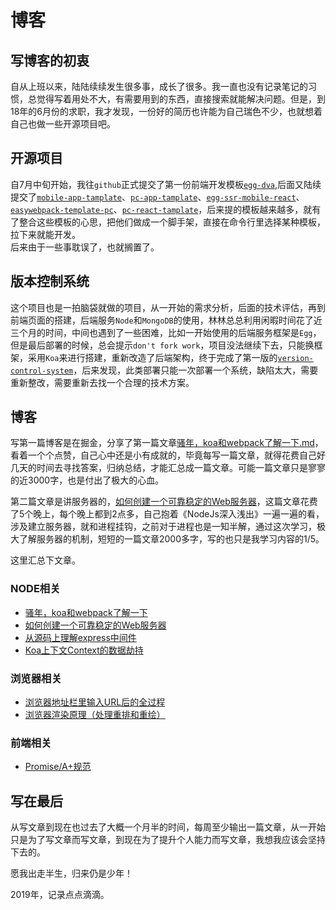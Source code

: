 # 博客

## 写博客的初衷

自从上班以来，陆陆续续发生很多事，成长了很多。我一直也没有记录笔记的习惯，总觉得写着用处不大，有需要用到的东西，直接搜索就能解决问题。但是，到18年的6月份的求职，我才发现，一份好的简历也许能为自己瑞色不少，也就想着自己也做一些开源项目吧。

## 开源项目  


自7月中旬开始，我往`github`正式提交了第一份前端开发模板[`egg-dva`](https://github.com/baiyuze),后面又陆续提交了[`mobile-app-tamplate`](https://github.com/baiyuze/mobile-app-tamplate)、[`pc-app-tamplate`](https://github.com/baiyuze/pc-app-tamplate)、[`egg-ssr-mobile-react`](https://github.com/baiyuze/egg-ssr-mobile-react)、[`easywebpack-template-pc`](https://github.com/baiyuze/easywebpack-template-pc)、[`pc-react-tamplate`](https://github.com/baiyuze/pc-react-tamplate)，后来提的模板越来越多，就有了整合这些模板的心思，把他们做成一个脚手架，直接在命令行里选择某种模板，拉下来就能开发。  
后来由于一些事耽误了，也就搁置了。

## 版本控制系统

这个项目也是一拍脑袋就做的项目，从一开始的需求分析，后面的技术评估，再到前端页面的搭建，后端服务`Node`和`MongoDB`的使用，林林总总利用闲暇时间花了近三个月的时间，中间也遇到了一些困难，比如一开始使用的后端服务框架是`Egg`，但是最后部署的时候，总会提示`don't fork work`，项目没法继续下去，只能换框架，采用`Koa`来进行搭建，重新改造了后端架构，终于完成了第一版的[`version-control-system`](https://github.com/baiyuze/version-control-system)，后来发现，此类部署只能一次部署一个系统，缺陷太大，需要重新整改，需要重新去找一个合理的技术方案。

## 博客

写第一篇博客是在掘金，分享了第一篇文章[骚年，koa和webpack了解一下.md](https://github.com/baiyuze/notes/blob/master/骚年，koa和webpack了解一下.md)，看着一个个点赞，自己心中还是小有成就的，毕竟每写一篇文章，就得花费自己好几天的时间去寻找答案，归纳总结，才能汇总成一篇文章。可能一篇文章只是寥寥的近3000字，也是付出了极大的心血。  

第二篇文章是讲服务器的，[如何创建一个可靠稳定的Web服务器](https://github.com/baiyuze/notes/blob/master/如何创建一个可靠稳定的Web服务器.md)，这篇文章花费了5个晚上，每个晚上都到2点多，自己抱着《NodeJs深入浅出》一遍一遍的看，涉及建立服务器，就和进程挂钩，之前对于进程也是一知半解，通过这次学习，极大了解服务器的机制，短短的一篇文章2000多字，写的也只是我学习内容的1/5。

这里汇总下文章。

### NODE相关

* [骚年，koa和webpack了解一下](https://github.com/baiyuze/notes/blob/master/骚年，koa和webpack了解一下.md.md)
* [如何创建一个可靠稳定的Web服务器](https://github.com/baiyuze/notes/blob/master/如何创建一个可靠稳定的Web服务器.md)
* [从源码上理解express中间件](https://github.com/baiyuze/notes/blob/master/从源码上理解express中间件.md)
* [Koa上下文Context的数据劫持](https://github.com/baiyuze/notes/blob/master/Koa上下文Context的数据劫持.md)

### 浏览器相关

* [浏览器地址栏里输入URL后的全过程](https://github.com/baiyuze/notes/blob/master/浏览器地址栏里输入URL后的全过程.md)
* [浏览器渲染原理（处理重排和重绘）](https://github.com/baiyuze/notes/blob/master/浏览器渲染原理（处理重排和重绘）.md)

### 前端相关

* [Promise/A+规范](https://github.com/baiyuze/notes/tree/master/Promise)

## 写在最后

从写文章到现在也过去了大概一个月半的时间，每周至少输出一篇文章，从一开始只是为了写文章而写文章，到现在为了提升个人能力而写文章，我想我应该会坚持下去的。  

愿我出走半生，归来仍是少年！

2019年，记录点点滴滴。

